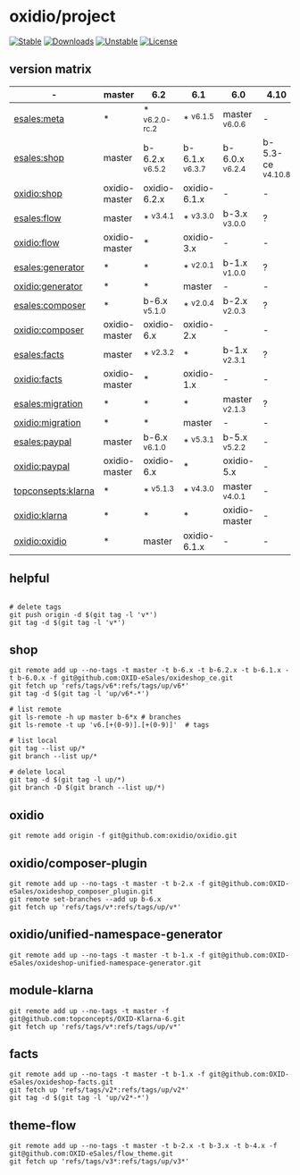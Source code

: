 # oxidio/project

[![Stable](https://poser.pugx.org/oxidio/project/version)](https://packagist.org/packages/oxidio/project)
[![Downloads](https://poser.pugx.org/oxidio/project/downloads)](https://packagist.org/packages/oxidio/project)
[![Unstable](https://poser.pugx.org/oxidio/project/v/unstable)](https://packagist.org/packages/oxidio/project)
[![License](https://poser.pugx.org/oxidio/project/license)](https://packagist.org/packages/oxidio/project)

## version matrix

| - | master | 6.2 | 6.1 | 6.0 | 4.10 |
|---|---|---|---|---|---|
| [esales:meta](https://packagist.org/packages/oxid-esales/oxideshop-metapackage-ce) | * | * <sup>v6.2.0-rc.2</sup> | * <sup>v6.1.5</sup> | master <sup>v6.0.6</sup> | - |
| [esales:shop](https://packagist.org/packages/oxid-esales/oxideshop-ce) | master | b-6.2.x <sup>v6.5.2</sup> | b-6.1.x <sup>v6.3.7</sup> | b-6.0.x <sup>v6.2.4</sup> | b-5.3-ce <sup>v4.10.8</sup> |
| [oxidio:shop](https://packagist.org/packages/oxidio/shop) | oxidio-master | oxidio-6.2.x | oxidio-6.1.x | - | - |
| [esales:flow](https://packagist.org/packages/oxid-esales/flow-theme) | master | * <sup>v3.4.1</sup> | * <sup>v3.3.0</sup> | b-3.x <sup>v3.0.0</sup> | ? |
| [oxidio:flow](https://packagist.org/packages/oxidio/theme-flow) | oxidio-master | * | oxidio-3.x | - | - |
| [esales:generator](https://packagist.org/packages/oxid-esales/oxideshop-unified-namespace-generator) | * | * | * <sup>v2.0.1</sup> | b-1.x <sup>v1.0.0</sup> | ? |
| [oxidio:generator](https://packagist.org/packages/oxidio/unified-namespace-generator) | * | * | master | - | - |
| [esales:composer](https://packagist.org/packages/oxid-esales/oxideshop-composer-plugin) | * | b-6.x <sup>v5.1.0</sup> | * <sup>v2.0.4</sup> | b-2.x <sup>v2.0.3</sup> | ? |
| [oxidio:composer](https://packagist.org/packages/oxidio/composer-plugin) | oxidio-master | oxidio-6.x | oxidio-2.x | - | - |
| [esales:facts](https://packagist.org/packages/oxid-esales/oxideshop-facts) | master | * <sup>v2.3.2</sup> | * | b-1.x <sup>v2.3.1</sup> | ? |
| [oxidio:facts](https://packagist.org/packages/oxidio/facts) | oxidio-master | * | oxidio-1.x | - | - |
| [esales:migration](https://packagist.org/packages/oxid-esales/oxideshop-doctrine-migration-wrapper) | * | * | * | master <sup>v2.1.3</sup> | ? |
| [oxidio:migration](https://packagist.org/packages/oxidio/doctrine-migration-wrapper) | * | * | master | - | - |
| [esales:paypal](https://packagist.org/packages/oxid-esales/paypal-module) | master | b-6.x <sup>v6.1.0</sup> | * <sup>v5.3.1</sup> | b-5.x <sup>v5.2.2</sup> | - |
| [oxidio:paypal](https://packagist.org/packages/oxidio/module-paypal) | oxidio-master | oxidio-6.x | * | oxidio-5.x | - |
| [topconsepts:klarna](https://packagist.org/packages/topconcepts/oxid-klarna-6) | * | * <sup>v5.1.3</sup> | * <sup>v4.3.0</sup> | master <sup>v4.0.1</sup> | - |
| [oxidio:klarna](https://packagist.org/packages/oxidio/module-klarna) | * | * | * | oxidio-master | - |
| [oxidio:oxidio](https://packagist.org/packages/oxidio/oxidio) | * | master | oxidio-6.1.x | - | - |


## helpful

```shell script

# delete tags
git push origin -d $(git tag -l 'v*')
git tag -d $(git tag -l 'v*')
```

## shop

```shell script
git remote add up --no-tags -t master -t b-6.x -t b-6.2.x -t b-6.1.x -t b-6.0.x -f git@github.com:OXID-eSales/oxideshop_ce.git
git fetch up 'refs/tags/v6*:refs/tags/up/v6*'
git tag -d $(git tag -l 'up/v6*-*')

# list remote
git ls-remote -h up master b-6*x # branches
git ls-remote -t up 'v6.[+(0-9)].[+(0-9)]'  # tags

# list local
git tag --list up/*
git branch --list up/*

# delete local
git tag -d $(git tag -l up/*)
git branch -D $(git branch --list up/*)
```

## oxidio
```shell script
git remote add origin -f git@github.com:oxidio/oxidio.git
```

## oxidio/composer-plugin
```shell script
git remote add up --no-tags -t master -t b-2.x -f git@github.com:OXID-eSales/oxideshop_composer_plugin.git
git remote set-branches --add up b-6.x
git fetch up 'refs/tags/v*:refs/tags/up/v*'
```

## oxidio/unified-namespace-generator
```shell script
git remote add up --no-tags -t master -t b-1.x -f git@github.com:OXID-eSales/oxideshop-unified-namespace-generator.git
```

## module-klarna
```shell script
git remote add up --no-tags -t master -f git@github.com:topconcepts/OXID-Klarna-6.git
git fetch up 'refs/tags/v*:refs/tags/up/v*'
```

## facts
```shell script
git remote add up --no-tags -t master -t b-1.x -f git@github.com:OXID-eSales/oxideshop-facts.git
git fetch up 'refs/tags/v2*:refs/tags/up/v2*'
git tag -d $(git tag -l 'up/v2*-*')
```

## theme-flow
```shell script
git remote add up --no-tags -t master -t b-2.x -t b-3.x -t b-4.x -f git@github.com:OXID-eSales/flow_theme.git
git fetch up 'refs/tags/v3*:refs/tags/up/v3*'
```

